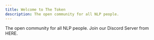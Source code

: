 ```yaml
---
title: Welcome to The Token
description: The open community for all NLP people.
---
```


The open community for all NLP people. Join our Discord Server from HERE.

